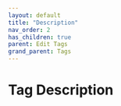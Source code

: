 ```yaml
---
layout: default
title: "Description"
nav_order: 2
has_children: true
parent: Edit Tags
grand_parent: Tags
---
```


# Tag Description
